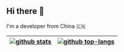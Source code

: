## Hi there 👋

I'm a developer from China 🇨🇳 

| <a href="https://github.com/xiaobeicn"><img align="center" src="https://github-readme-stats-omega-five-59.vercel.app/api?username=xiaobeicn&show_icons=true&include_all_commits=true&hide_border=true&hide_title=true" alt="github stats" /></a> | <a href="https://github.com/xiaobeicn"><img align="center" src="https://github-readme-stats-omega-five-59.vercel.app/api/top-langs/?username=xiaobeicn&layout=compact&hide_border=true&hide_title=true" alt="github top-langs" /></a> |
| ------------- | ------------- |

